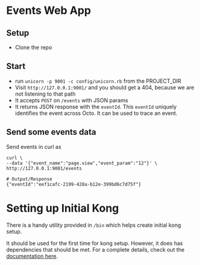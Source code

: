 # Events Web App #

## Setup ##

- Clone the repo

## Start ##

- run `unicorn -p 9001 -c config/unicorn.rb` from the PROJECT_DIR
- Visit `http://127.0.0.1:9001/` and you should get a 404, because we are not listening to that path
- It accepts `POST` on `/events` with JSON params
- It returns JSON response with the `eventId`. This `eventId` uniquely identifies the event across Octo. It can be used to trace an event.

## Send some events data ##

Send events in curl as 

```
curl \
--data '{"event_name":"page.view","event_param":"12"}' \
http://127.0.0.1:9001/events

# Output/Response
{"eventId":"eef1cafc-2199-428a-b12e-399bd6c7d75f"}
```

# Setting up Initial Kong

There is a handy utility provided in `/bin` which helps create initial kong setup.

It should be used for the first time for kong setup. However, it does has dependencies that should be met. For a complete details, check out the [documentation here](http://phab.octo.ai/w/engineering/setupguide/).
